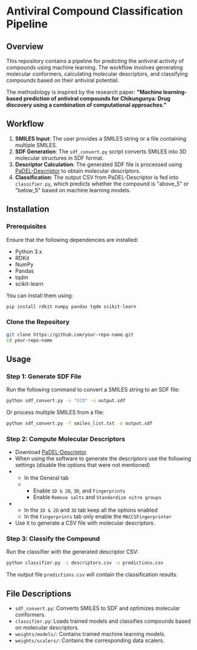 # Antiviral Compound Classification Pipeline

## Overview
This repository contains a pipeline for predicting the antiviral activity of compounds using machine learning. The workflow involves generating molecular conformers, calculating molecular descriptors, and classifying compounds based on their antiviral potential.

The methodology is inspired by the research paper:
**"Machine learning-based prediction of antiviral compounds for Chikungunya: Drug discovery using a combination of computational approaches."**

## Workflow
1. **SMILES Input**: The user provides a SMILES string or a file containing multiple SMILES.
2. **SDF Generation**: The `sdf_convert.py` script converts SMILES into 3D molecular structures in SDF format.
3. **Descriptor Calculation**: The generated SDF file is processed using [PaDEL-Descriptor](http://yapcwsoft.com/dd/padeldescriptor/) to obtain molecular descriptors.
4. **Classification**: The output CSV from PaDEL-Descriptor is fed into `classifier.py`, which predicts whether the compound is "above_5" or "below_5" based on machine learning models.

## Installation
### Prerequisites
Ensure that the following dependencies are installed:
- Python 3.x
- RDKit
- NumPy
- Pandas
- tqdm
- scikit-learn

You can install them using:
```sh
pip install rdkit numpy pandas tqdm scikit-learn
```

### Clone the Repository
```sh
git clone https://github.com/your-repo-name.git
cd your-repo-name
```

## Usage
### Step 1: Generate SDF File
Run the following command to convert a SMILES string to an SDF file:
```sh
python sdf_convert.py -s "CCO" -o output.sdf
```
Or process multiple SMILES from a file:
```sh
python sdf_convert.py -f smiles_list.txt -o output.sdf
```

### Step 2: Compute Molecular Descriptors
- Download [PaDEL-Descriptor](http://yapcwsoft.com/dd/padeldescriptor/).
- When using the software to generate the descriptors use the following settings (disable the options that were not mentioned)
- - In the General tab
  - - Enable `1D & 2D`, `3D`, and `Fingerprints`
    - Enable `Remove salts` and `Standardize nitro groups`
- - In the `1D & 2D` and `3D` tab keep all the options enabled
  - In the `Fingerprints` tab only enable the `MACCSFingerprinter`
- Use it to generate a CSV file with molecular descriptors.

### Step 3: Classify the Compound
Run the classifier with the generated descriptor CSV:
```sh
python classifier.py -i descriptors.csv -o predictions.csv
```
The output file `predictions.csv` will contain the classification results.

## File Descriptions
- `sdf_convert.py`: Converts SMILES to SDF and optimizes molecular conformers.
- `classifier.py`: Loads trained models and classifies compounds based on molecular descriptors.
- `weights/models/`: Contains trained machine learning models.
- `weights/scalers/`: Contains the corresponding data scalers.
